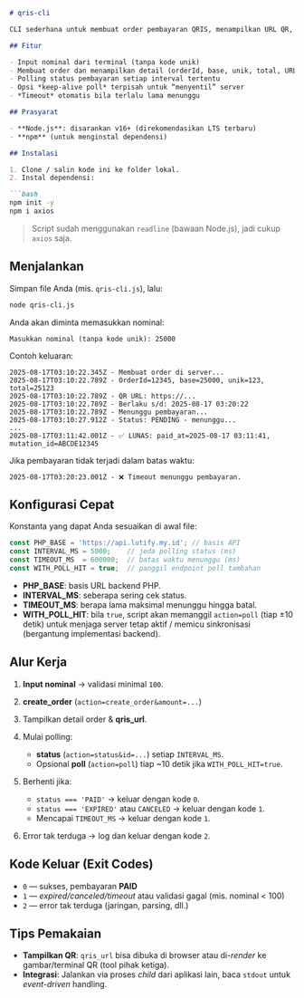 


````markdown
# qris-cli

CLI sederhana untuk membuat order pembayaran QRIS, menampilkan URL QR, lalu memantau status pembayaran sampai **PAID**, **EXPIRED**, atau **CANCELED**. Script memakai endpoint `https://api.lutify.my.id/index.php`.

## Fitur

- Input nominal dari terminal (tanpa kode unik)
- Membuat order dan menampilkan detail (orderId, base, unik, total, URL QR, masa berlaku)
- Polling status pembayaran setiap interval tertentu
- Opsi *keep-alive poll* terpisah untuk “menyentil” server
- *Timeout* otomatis bila terlalu lama menunggu

## Prasyarat

- **Node.js**: disarankan v16+ (direkomendasikan LTS terbaru)
- **npm** (untuk menginstal dependensi)

## Instalasi

1. Clone / salin kode ini ke folder lokal.
2. Instal dependensi:

```bash
npm init -y
npm i axios
````

> Script sudah menggunakan `readline` (bawaan Node.js), jadi cukup `axios` saja.

## Menjalankan

Simpan file Anda (mis. `qris-cli.js`), lalu:

```bash
node qris-cli.js
```

Anda akan diminta memasukkan nominal:

```
Masukkan nominal (tanpa kode unik): 25000
```

Contoh keluaran:

```
2025-08-17T03:10:22.345Z - Membuat order di server...
2025-08-17T03:10:22.789Z - OrderId=12345, base=25000, unik=123, total=25123
2025-08-17T03:10:22.789Z - QR URL: https://...
2025-08-17T03:10:22.789Z - Berlaku s/d: 2025-08-17 03:20:22
2025-08-17T03:10:22.789Z - Menunggu pembayaran...
2025-08-17T03:10:27.912Z - Status: PENDING - menunggu...
...
2025-08-17T03:11:42.001Z - ✅ LUNAS: paid_at=2025-08-17 03:11:41, mutation_id=ABCDE12345
```

Jika pembayaran tidak terjadi dalam batas waktu:

```
2025-08-17T03:20:23.001Z - ❌ Timeout menunggu pembayaran.
```

## Konfigurasi Cepat

Konstanta yang dapat Anda sesuaikan di awal file:

```js
const PHP_BASE = 'https://api.lutify.my.id'; // basis API
const INTERVAL_MS = 5000;    // jeda polling status (ms)
const TIMEOUT_MS  = 600000;  // batas waktu menunggu (ms)
const WITH_POLL_HIT = true;  // panggil endpoint poll tambahan
```

* **PHP\_BASE**: basis URL backend PHP.
* **INTERVAL\_MS**: seberapa sering cek status.
* **TIMEOUT\_MS**: berapa lama maksimal menunggu hingga batal.
* **WITH\_POLL\_HIT**: bila `true`, script akan memanggil `action=poll` (tiap ±10 detik) untuk menjaga server tetap aktif / memicu sinkronisasi (bergantung implementasi backend).

## Alur Kerja

1. **Input nominal** → validasi minimal `100`.
2. **create\_order** (`action=create_order&amount=...`)
3. Tampilkan detail order & **qris\_url**.
4. Mulai polling:

   * **status** (`action=status&id=...`) setiap `INTERVAL_MS`.
   * Opsional **poll** (`action=poll`) tiap \~10 detik jika `WITH_POLL_HIT=true`.
5. Berhenti jika:

   * `status === 'PAID'` → keluar dengan kode `0`.
   * `status === 'EXPIRED'` atau `CANCELED` → keluar dengan kode `1`.
   * Mencapai `TIMEOUT_MS` → keluar dengan kode `1`.
6. Error tak terduga → log dan keluar dengan kode `2`.

## Kode Keluar (Exit Codes)

* `0` — sukses, pembayaran **PAID**
* `1` — *expired/canceled/timeout* atau validasi gagal (mis. nominal < 100)
* `2` — error tak terduga (jaringan, parsing, dll.)

## Tips Pemakaian

* **Tampilkan QR**: `qris_url` bisa dibuka di browser atau di-*render* ke gambar/terminal QR (tool pihak ketiga).
* **Integrasi**: Jalankan via proses *child* dari aplikasi lain, baca `stdout` untuk *event-driven* handling.


